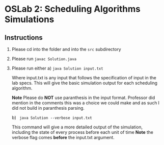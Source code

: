 # OSLab 2: Scheduling Algorithms Simulations 

## Instructions 

1) Please cd into the folder and into the ```src``` subdirectory 
2) Please run ```javac Solution.java``` 
3) Please run either 
   a) ```java Solution input.txt```   
   
   Where input.txt is any input that follows the specification of input in the lab specs. This will give the basic simulation output for each scheduling algorithm. 
   
   **Note** Please do **NOT** use paranthesis in the input format. Professor did mention in the comments this was a choice we could make and as such I did not build in paranthesis parsing. 
   
   b) ``` java Solution --verbose input.txt```  
   
   This command will give a more detailed output of the simulation, including the state of every process before each unit of time 
   **Note** the verbose flag comes **before** the input.txt argument.  
